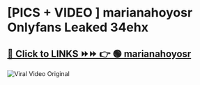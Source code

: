 
 # [PICS + VIDEO ] marianahoyosr Onlyfans Leaked 34ehx

## <h2><a href="https://clipsfans.com/marianahoyosr&ref=git">🔗 Click to LINKS ⏩⏩ 👉 🟢 marianahoyosr </a></h2>

<a href="https://clipsfans.com/marianahoyosr&ref=git" rel="nofollow" data-target="animated-image.originalLink"><img src="https://i.ibb.co.com/xMMVF88/686577567.gif" alt="Viral Video Original" style="max-width: 100%; display: inline-block;" data-target="animated-image.originalImage"></a>


